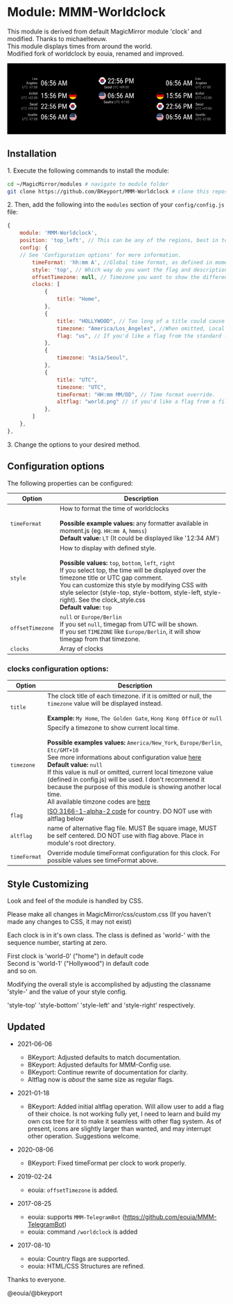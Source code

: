 # Module: MMM-Worldclock
This module is derived from default MagicMirror module 'clock' and modified. Thanks to michaelteeuw.<br>
This module displays times from around the world. <br>
Modified fork of worldclock by eouia, renamed and improved.<br>

![](https://github.com/bkeyport/MMM-Worldclock/blob/master/world-clock.png?raw=true)

## Installation

1\. Execute the following commands to install the module:

```bash
cd ~/MagicMirror/modules # navigate to module folder
git clone https://github.com/BKeyport/MMM-Worldclock # clone this repository
```

2\. Then, add the following into the `modules` section of your `config/config.js` file:

````javascript
{
	module: 'MMM-Worldclock',
	position: 'top_left', // This can be any of the regions, best in top_left or top_right regions
	config: {
	// See 'Configuration options' for more information.
		timeFormat: 'hh:mm A', //Global time format, as defined in moment.js format()
		style: 'top', // Which way do you want the flag and description from the clock? choices are 'top', 'left','right','bottom'
		offsetTimezone: null, // Timezone you want to show the difference from. null, "", or omitted from config will be UTC.
		clocks: [
			{
				title: "Home",
			},
			{
				title: "HOLLYWOOD", // Too long of a title could cause bad text align.
				timezone: "America/Los_Angeles", //When omitted, Local time will be displayed. 
				flag: "us", // If you'd like a flag from the standard library 
			},
			{
				timezone: "Asia/Seoul",
			},
			{
				title: "UTC",
				timezone: "UTC",
				timeFormat: "HH:mm MM/DD", // Time format override. 
				altflag: "world.png" // if you'd like a flag from a file on your mirror device. 
			},
		]
	},
},
````
3\. Change the options to your desired method. 

## Configuration options

The following properties can be configured:

| Option            | Description
| ----------------- | -----------
| `timeFormat`      | How to format the time of worldclocks <br><br> **Possible example values:** any formatter available in moment.js (eg. `HH:mm A`, `hmmss`) <br> **Default value:** `LT` (It could be displayed like '12:34 AM')
| `style`           | How to display with defined style. <br><br>**Possible values:** `top`, `bottom`, `left`, `right` <br> If you select top, the time will be displayed over the timezone title or UTC gap comment.<br>You can customize this style by modifying CSS with style selector (style-top, style-bottom, style-left, style-right). See the clock_style.css <br> **Default value:** `top`
| `offsetTimezone` | `null` or `Europe/Berlin`<br/> If you set `null`, timegap from UTC will be shown. <br> If you set `TIMEZONE` like `Europe/Berlin`, it will show timegap from that timezone.  
| `clocks`          | Array of clocks



### clocks configuration options:
| Option            | Description
| ----------------- | -----------
| `title`           | The clock title of each timezone. if it is omitted or null, the `timezone` value will be displayed instead. <br><br> **Example:** `My Home`, `The Golden Gate`, `Hong Kong Office` or `null`  
| `timezone`        | Specify a timezone to show current local time. <br><br> **Possible examples values:** `America/New_York`, `Europe/Berlin`, `Etc/GMT+10` <br>See more informations about configuration value [here](https://momentjs.com/timezone/docs/#/data-formats/packed-format/)<br> **Default value:** `null`<br> If this value is null or omitted, current local timezone value (defined in config.js) will be used. I don't recommend it because the purpose of this module is showing another local time.<br>All available timzone codes are [here](https://en.wikipedia.org/wiki/List_of_tz_database_time_zones)
|`flag `  |  [ISO 3166-1-alpha-2 code](https://www.iso.org/obp/ui/#search/code/) for country. DO NOT use with altflag below |
|`altflag `  |  name of alternative flag file. MUST Be square image, MUST be self centered. DO NOT use with flag above. Place in module's root directory. |
|`timeFormat`|Override module  timeFormat configuration for this clock. For possible values see timeFormat above.|

## Style Customizing
Look and feel of the module is handled by CSS.<br>

Please make all changes in MagicMirror/css/custom.css (If you haven't made any changes to CSS, it may not exist) 

Each clock is in it's own class. The class is defined as 'world-' with the sequence number, starting at zero. 

First clock is 'world-0' ("home") in default code<br>
Second is 'world-1' ("Hollywood") in default code<br>
and so on. <br>

Modifying the overall style is accomplished by adjusting the classname 'style-' and the value of your style config. 

'style-top' 'style-bottom' 'style-left' and 'style-right' respectively. 

## Updated
* 2021-06-06
	* BKeyport: Adjusted defaults to match documentation. 
	* BKeyport: Adjusted defaults for MMM-Config use. 
	* BKeyport: Continue rewrite of documentation for clarity. 
	* Altflag now is _about_ the same size as regular flags. 

* 2021-01-18 
	* BKeyport: Added initial altflag operation. Will allow user to add a flag of their choice. Is not working fully yet, I need to learn and build my own css tree for it to make it seamless with other flag system. As of present, icons are slightly larger than wanted, and may interrupt other operation. Suggestions welcome. 
* 2020-08-06 
	* BKeyport: Fixed timeFormat per clock to work properly. 
* 2019-02-24
	* eouia: `offsetTimezone` is added.
* 2017-08-25
	* eouia: supports `MMM-TelegramBot` (https://github.com/eouia/MMM-TelegramBot)
	* eouia:  command `/worldclock` is added
* 2017-08-10
	* eouia: Country flags are supported.
	* eouia: HTML/CSS Structures are refined.

Thanks to everyone.

@eouia/@bkeyport
